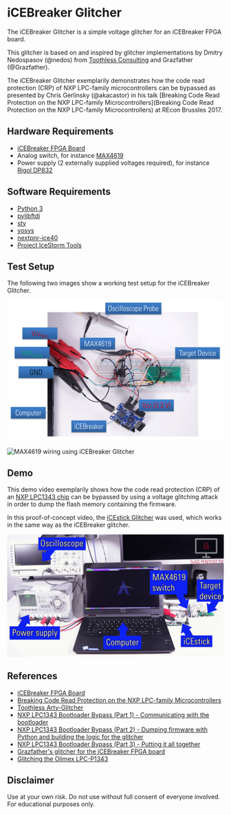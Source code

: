 # iCEBreaker Glitcher

The iCEBreaker Glitcher is a simple voltage glitcher for an iCEBreaker FPGA board.

This glitcher is based on and inspired by glitcher implementations by
Dmitry Nedospasov (@nedos) from [Toothless Consulting](https://toothless.co/)
and Grazfather (@Grazfather).

The iCEBreaker Glitcher exemplarily demonstrates how the code read protection (CRP) of
NXP LPC-family microcontrollers can be bypassed as presented by Chris
Gerlinsky (@akacastor) in his talk [Breaking Code Read Protection on the NXP LPC-family Microcontrollers](Breaking Code Read Protection on the NXP LPC-family Microcontrollers)
at REcon Brussles 2017.

## Hardware Requirements

- [iCEBreaker FPGA Board](https://www.crowdsupply.com/1bitsquared/icebreaker-fpga)
- Analog switch, for instance [MAX4619](https://www.maximintegrated.com/en/products/analog/analog-switches-multiplexers/MAX4619.html)
- Power supply (2 externally supplied voltages required), for instance [Rigol DP832](https://www.rigolna.com/products/dc-power-loads/dp800/)

## Software Requirements

- [Python 3](https://www.python.org/)
- [pylibftdi](https://pypi.org/project/pylibftdi/)
- [sty](https://pypi.org/project/sty/)
- [yosys](https://github.com/YosysHQ/yosys)
- [nextpnr-ice40](https://github.com/YosysHQ/nextpnr)
- [Project IceStorm Tools](https://github.com/cliffordwolf/icestorm)

## Test Setup

The following two images show a working test setup for the iCEBreaker Glitcher.

![iCEBreaker Glitcher test setup](/images/icebreaker_glitcher_test_setup.jpg)

![MAX4619 wiring using iCEBreaker Glitcher](/image/glitcher_max4619_wiring.jpg)

## Demo

This demo video exemplarily shows how the code read protection (CRP) of an [NXP LPC1343 chip](https://www.nxp.com/docs/en/user-guide/UM10375.pdf) can be bypassed by using a voltage glitching attack in order to dump the flash memory containing the firmware.

In this proof-of-concept video, the [iCEstick Glitcher](https://github.com/SySS-Research/icestick-glitcher) was used, which works in the same way as the iCEBreaker glitcher.

[![SySS PoC Video: Voltage Glitching Attack using SySS iCEstick Glitcher](/images/icestick_glitcher_poc_video.jpg)](http://https://www.youtube.com/watch?v=FVUhVewFmxw "Voltage Glitching Attack using SySS iCEstick Glitcher")

## References

- [iCEBreaker FPGA Board](https://www.crowdsupply.com/1bitsquared/icebreaker-fpga)
- [Breaking Code Read Protection on the NXP LPC-family Microcontrollers](https://recon.cx/2017/brussels/resources/slides/RECON-BRX-2017-Breaking_CRP_on_NXP_LPC_Microcontrollers_slides.pdf)
- [Toothless Arty-Glitcher](https://github.com/toothlessco/arty-glitcher)
- [NXP LPC1343 Bootloader Bypass (Part 1) - Communicating with the bootloader](https://toothless.co/blog/bootloader-bypass-part1/)
- [NXP LPC1343 Bootloader Bypass (Part 2) - Dumping firmware with Python and building the logic for the glitcher](https://toothless.co/blog/bootloader-bypass-part2/)
- [NXP LPC1343 Bootloader Bypass (Part 3) - Putting it all together](https://toothless.co/blog/bootloader-bypass-part3/)
- [Grazfather's glitcher for the iCEBreaker FPGA board](https://github.com/Grazfather/glitcher)
- [Glitching the Olimex LPC-P1343](http://grazfather.github.io/re/pwn/electronics/fpga/2019/12/08/Glitcher.html)

## Disclaimer

Use at your own risk. Do not use without full consent of everyone involved.
For educational purposes only.
